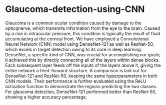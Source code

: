 # Glaucoma-detection-using-CNN
Glaucoma is a common ocular condition caused by damage to the opticqnerve, which transmits information from the eye to the 
brain. Caused by a rise in intraocular pressure, this condition is typically the result of fluid accumulating at the corneal front. We have employed a Convolutional Neural Network (CNN) model using DenseNet-121 as well as ResNet-50, which excels in target detection owing to its core in deep learning. DenseNet, a specific kind of CNN, was crucial for accomplishing our goals; it achieved this by directly connecting all of the layers within dense blocks. Each subsequent layer feeds off the inputs of the layers above it, giving the entire network a feed-forward structure. A comparison is laid out for DenseNet-121 and ResNet-50, keeping the same hyperparameters in both CNN models. Their performance is further evaluated using the ReLU activation function to demonstrate the regions predicting the two classes. For glaucoma detection, DenseNet-121 performed better than ResNet-50, showing a higher accuracy percentage. 
